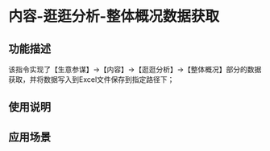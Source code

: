 # 内容-逛逛分析-整体概况数据获取
## 功能描述
该指令实现了【生意参谋】->【内容】->【逛逛分析】->【整体概况】部分的数据获取，并将数据写入到Excel文件保存到指定路径下；
## 使用说明
## 应用场景
